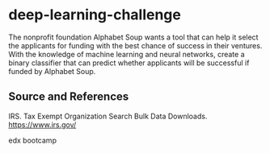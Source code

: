 # deep-learning-challenge
  The nonprofit foundation Alphabet Soup wants a tool that can help it select the applicants for funding with the best chance of success in their ventures. With the knowledge of machine learning and neural networks, create a binary classifier that can predict whether applicants will be successful if funded by Alphabet Soup.

## Source and References
IRS. Tax Exempt Organization Search Bulk Data Downloads. https://www.irs.gov/

 edx bootcamp

